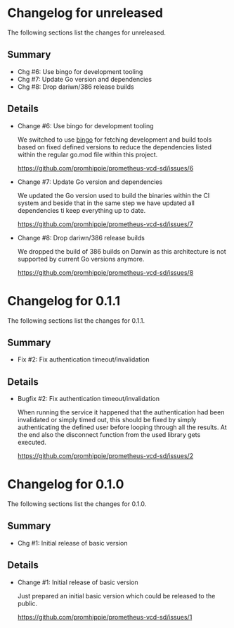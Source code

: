 # Changelog for unreleased

The following sections list the changes for unreleased.

## Summary

 * Chg #6: Use bingo for development tooling
 * Chg #7: Update Go version and dependencies
 * Chg #8: Drop dariwn/386 release builds

## Details

 * Change #6: Use bingo for development tooling

   We switched to use [bingo](github.com/bwplotka/bingo) for fetching development and build
   tools based on fixed defined versions to reduce the dependencies listed within the regular
   go.mod file within this project.

   https://github.com/promhippie/prometheus-vcd-sd/issues/6

 * Change #7: Update Go version and dependencies

   We updated the Go version used to build the binaries within the CI system and beside that in the
   same step we have updated all dependencies ti keep everything up to date.

   https://github.com/promhippie/prometheus-vcd-sd/issues/7

 * Change #8: Drop dariwn/386 release builds

   We dropped the build of 386 builds on Darwin as this architecture is not supported by current Go
   versions anymore.

   https://github.com/promhippie/prometheus-vcd-sd/issues/8


# Changelog for 0.1.1

The following sections list the changes for 0.1.1.

## Summary

 * Fix #2: Fix authentication timeout/invalidation

## Details

 * Bugfix #2: Fix authentication timeout/invalidation

   When running the service it happened that the authentication had been invalidated or simply
   timed out, this should be fixed by simply authenticating the defined user before looping
   through all the results. At the end also the disconnect function from the used library gets
   executed.

   https://github.com/promhippie/prometheus-vcd-sd/issues/2


# Changelog for 0.1.0

The following sections list the changes for 0.1.0.

## Summary

 * Chg #1: Initial release of basic version

## Details

 * Change #1: Initial release of basic version

   Just prepared an initial basic version which could be released to the public.

   https://github.com/promhippie/prometheus-vcd-sd/issues/1


